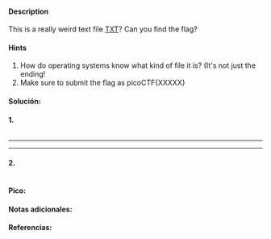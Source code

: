 
#### Description
This is a really weird text file [TXT](https://jupiter.challenges.picoctf.org/static/e7e5d188621ee705ceeb0452525412ef/flag.txt)? Can you find the flag?

#### Hints 
1. How do operating systems know what kind of file it is? (It's not just the ending!
2. Make sure to submit the flag as picoCTF{XXXXX}


#### Solución:

#### 1.

````

`````




--- 
---
#### 2.

````

`````


#### Pico:


#### Notas adicionales:


#### Referencias:



